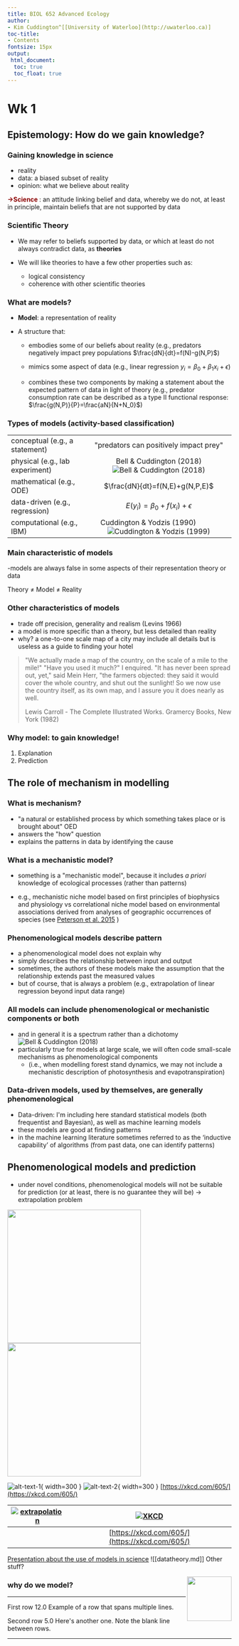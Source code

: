 ```yaml
---
title: BIOL 652 Advanced Ecology
author:
- Kim Cuddington^[[University of Waterloo](http://uwaterloo.ca)]
toc-title:
- Contents
fontsize: 15px 
output: 
 html_document:
  toc: true
  toc_float: true
---
```


# Wk 1 
## Epistemology: How do we gain knowledge?
### Gaining knowledge in science
- reality
- data: a biased subset of reality
- opinion: what we believe about reality

<span style="color:#8b0000; font-weight: bold">$\rightarrow$**Science**
</span>: an attitude linking belief and data, whereby we do not, 
at least in principle, maintain beliefs that are not supported by data 

### Scientific Theory
- We may refer to beliefs supported by data, or which at least
do not always contradict data, as <span style="font-weight: bold">theories</span>

- We will like theories to have a few other properties such as: 
    - logical consistency
    - coherence with other scientific theories

### What are models?
- **Model**: a representation of reality

- A structure that: 
    - embodies some of our beliefs about reality 
    (e.g., predators negatively impact prey populations $\frac{dN}{dt}=f(N)-g(N,P)$)
	
    - mimics some aspect of data 
	(e.g., linear regression $y_i=\beta_0+\beta_1x_i+\epsilon$)
	
    - combines these two components by making a statement about the expected pattern of data in light of theory 
    (e.g., predator consumption rate can be described as a type II functional response: $\frac{g(N,P)}{P}=\frac{aN}{N+N_0}$)


### Types of models (activity-based classification)

|                               |                      |
|:------------------------------|:--------------------:|
| conceptual (e.g., a statement)|"predators can positively impact prey" |
| physical (e.g., lab experiment)|Bell & Cuddington (2018) ![Bell & Cuddington (2018)](https://github.com/kcudding/theorydata/raw/main/theorydata/laurawormscropped.jpg  "Bell & Cuddington (2018)")|
|mathematical (e.g., ODE)        | $\frac{dN}{dt}=f(N,E)+g(N,P,E)$           |
|data-driven (e.g., regression)  | $E(y_i)=\beta_0+f(x_i)+\epsilon$|
| computational (e.g., IBM)|Cuddington & Yodzis (1990)           ![Cuddington & Yodzis (1999)](https://raw.githubusercontent.com/kcudding/theorydata/main/theorydata/euclidIBM.jpg "Cuddington & Yodzis (1999)")|


### Main characteristic of models 

-models are always false in some aspects of their representation theory or data

Theory $\neq$ Model $\neq$ Reality 

### Other characteristics of models 
- trade off precision, generality and realism (Levins 1966)
- a model is more specific than a theory, but less detailed than reality
- why? a one-to-one scale map of a city may include all details but is useless as a guide to finding your hotel

>"We actually made a map of the country, on the scale of a mile to the mile!"
>"Have you used it much?" I enquired.
>"It has never been spread out, yet," said Mein Herr,
>"the farmers objected: they said it would cover the whole country, and shut out the sunlight! So we now use the country itself, as its own map, and I assure you it does nearly as well.
>
>Lewis Carroll - The Complete Illustrated Works. Gramercy Books, New York (1982)

### Why model: to gain knowledge!
1. Explanation 
2. Prediction


## The role of mechanism in modelling

### What is mechanism?
- "a natural or established process by which something takes place or is brought about" 
	OED
- answers the "how" question
- explains the patterns in data by identifying the cause

### What is a mechanistic model?
- something is a "mechanistic model", because it includes *a priori* knowledge of ecological processes (rather than patterns)

- e.g., mechanistic niche model based on first principles of biophysics and physiology vs correlational niche model based on environmental associations derived from analyses of geographic occurrences of species (see [Peterson et al. 2015](https://doi.org/10.1515/eje-2015-0014) )


### Phenomenological models describe pattern
- a phenomenological model does not explain why
- simply describes the relationship between input and output
- sometimes, the authors of these models make the assumption that the relationship extends past the measured values
- but of course, that is always a problem (e.g., extrapolation of linear regression beyond input data range)

### All models can include phenomenological or mechanistic components or both
- and in general it is a spectrum rather than a dichotomy
 ![](https://github.com/kcudding/theorydata/raw/main/theorydata/unnamed-chunk-2-1.png "Bell & Cuddington (2018)")
 - particularly true for models at large scale, we will often code small-scale mechanisms as phenomenological components
	 - (i.e., when modelling forest stand dynamics, we may not include a mechanistic description of photosynthesis and evapotranspiration)
### Data-driven models, used by themselves, are generally phenomenological

- Data-driven: I'm including here standard statistical models (both frequentist and Bayesian), as well as machine learning models
- these models are good at finding patterns
- in the machine learning literature sometimes referred to as the ‘inductive capability’ of algorithms (from past data, one can identify patterns) 

## Phenomenological models and prediction

- under novel conditions, phenomenological models will not be suitable for prediction (or at least, there is no guarantee they will be) 
  $\rightarrow$ extrapolation problem

<p float="left">
  <img src="https://github.com/kcudding/theorydata/raw/main/theorydata/extrapolate.png" width="300" />
  <img src="https://imgs.xkcd.com/comics/extrapolating.png" width="300" /> 

</p>

![alt-text-1](https://github.com/kcudding/theorydata/raw/main/theorydata/extrapolate.png){ width=300 } ![alt-text-2](https://imgs.xkcd.com/comics/extrapolating.png "title-2"){ width=300 }
[https://xkcd.com/605/](https://xkcd.com/605/)


| [![extrapolation](https://github.com/kcudding/theorydata/raw/main/theorydata/extrapolate.png)](https://github.com/kcudding/theorydata/raw/main/theorydata/extrapolate.png)  | [![XKCD](https://imgs.xkcd.com/comics/extrapolating.png)](https://imgs.xkcd.com/comics/extrapolating.png) | 
|:---:|:---:|
| |[https://xkcd.com/605/](https://xkcd.com/605/)|

[Presentation about the use of models in science](https://www.ecotheory.ca/theorydata/datatheory.html)
![[datatheory.md]]
Other stuff?

<img align="right" width="100" height="100" src="https://imgs.xkcd.com/comics/extrapolating.png">

### why do we model?
----------- ------- --------------- -------------------------
   First               row            12.0                           Example of a row that
                                                                              spans multiple lines.

  Second           row            5.0                            Here's another one. Note
                                                                             the blank line between
                                                                             rows.
----------- ------- --------------- -------------------------
